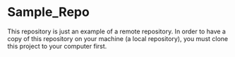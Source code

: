 # Sample_Repo

This repository is just an example of a remote repository. In order to have a copy of this repository on your machine (a local repository), you must clone this project to your computer first.
